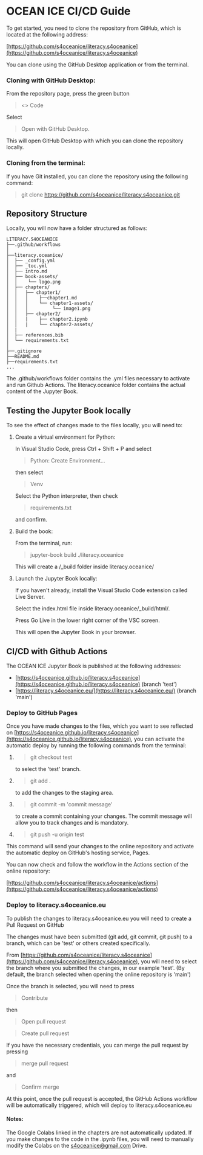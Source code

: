 
# OCEAN ICE CI/CD Guide

To get started, you need to clone the repository from GitHub, which is located at the following address:

[https://github.com/s4oceanice/literacy.s4oceanice](https://github.com/s4oceanice/literacy.s4oceanice)

You can clone using the GitHub Desktop application or from the terminal.

### Cloning with GitHub Desktop:

From the repository page, press the green button
> <> Code

Select

> Open with GitHub Desktop.

This will open GitHub Desktop with which you can clone the repository locally.

### Cloning from the terminal:

If you have Git installed, you can clone the repository using the following command:

> git clone https://github.com/s4oceanice/literacy.s4oceanice.git

## Repository Structure

Locally, you will now have a folder structured as follows:

```
LITERACY.S4OCEANICE
├──.github/workflows
│
├──literacy.oceanice/
│  ├── _config.yml
│  ├── _toc.yml
│  ├── intro.md
│  ├── book-assets/
│  │    └── logo.png
│  ├── chapters/
│  │   ├── chapter1/
│  │   │    ├──chapter1.md
│  │   │    └── chapter1-assets/
│  │   │         └── image1.png
│  │   ├── chapter2/
│  │   |    ├── chapter2.ipynb
│  │   |    └── chapter2-assets/
│  |
│  ├── references.bib
│  └── requirements.txt
│
├──.gitignore
├──README.md
├──requirements.txt
...
```
The .github/workflows folder contains the .yml files necessary to activate and run Github Actions.
The literacy.oceanice folder contains the actual content of the Jupyter Book.

## Testing the Jupyter Book locally
To see the effect of changes made to the files locally, you will need to:

1. Create a virtual environment for Python:

    In Visual Studio Code, press Ctrl + Shift + P and select

    > Python: Create Environment...

    then select 
    
    > Venv

    Select the Python interpreter, then check 
    
    > requirements.txt

    and confirm.

2. Build the book:

    From the terminal, run:

    > jupyter-book build ./literacy.oceanice

    This will create a /_build folder inside literacy.oceanice/

3. Launch the Jupyter Book locally:

    If you haven't already, install the Visual Studio Code extension called Live Server.

    Select the index.html file inside literacy.oceanice/_build/html/.

    Press Go Live in the lower right corner of the VSC screen.

    This will open the Jupyter Book in your browser.

## CI/CD with Github Actions

The OCEAN ICE Jupyter Book is published at the following addresses:

- [https://s4oceanice.github.io/literacy.s4oceanice](https://s4oceanice.github.io/literacy.s4oceanice) (branch 'test')
- [https://literacy.s4oceanice.eu/](https://literacy.s4oceanice.eu/) (branch 'main')

### Deploy to GitHub Pages

Once you have made changes to the files,
which you want to see reflected on [https://s4oceanice.github.io/literacy.s4oceanice](https://s4oceanice.github.io/literacy.s4oceanice), you can activate the automatic deploy by running the following commands from the terminal:

1. > git checkout test

    to select the 'test' branch.

2. > git add .

    to add the changes to the staging area.

3. > git commit -m 'commit message'

    to create a commit containing your changes.
    The commit message will allow you to track changes and is mandatory.

4. > git push -u origin test

This command will send your changes to the online repository and activate the automatic deploy on GitHub's hosting service, Pages.

You can now check and follow the workflow in the Actions section of the online repository:

[https://github.com/s4oceanice/literacy.s4oceanice/actions](https://github.com/s4oceanice/literacy.s4oceanice/actions)

### Deploy to literacy.s4oceanice.eu

To publish the changes to literacy.s4oceanice.eu you will need to create a Pull Request on GitHub

The changes must have been submitted (git add, git commit, git push) to a branch, which can be 'test' or others created specifically.

From [https://github.com/s4oceanice/literacy.s4oceanice](https://github.com/s4oceanice/literacy.s4oceanice), you will need to select the branch where you submitted the changes, in our example 'test'.
(By default, the branch selected when opening the online repository is 'main')

Once the branch is selected, you will need to press

> Contribute

then

> Open pull request

> Create pull request

If you have the necessary credentials, you can merge the pull request by pressing

> merge pull request

and

> Confirm merge

At this point, once the pull request is accepted, the GitHub Actions workflow will be automatically triggered, which will deploy to literacy.s4oceanice.eu


#### Notes:

The Google Colabs linked in the chapters are not automatically updated.
If you make changes to the code in the .ipynb files, you will need to manually modify the Colabs on the s4oceanice@gmail.com Drive.